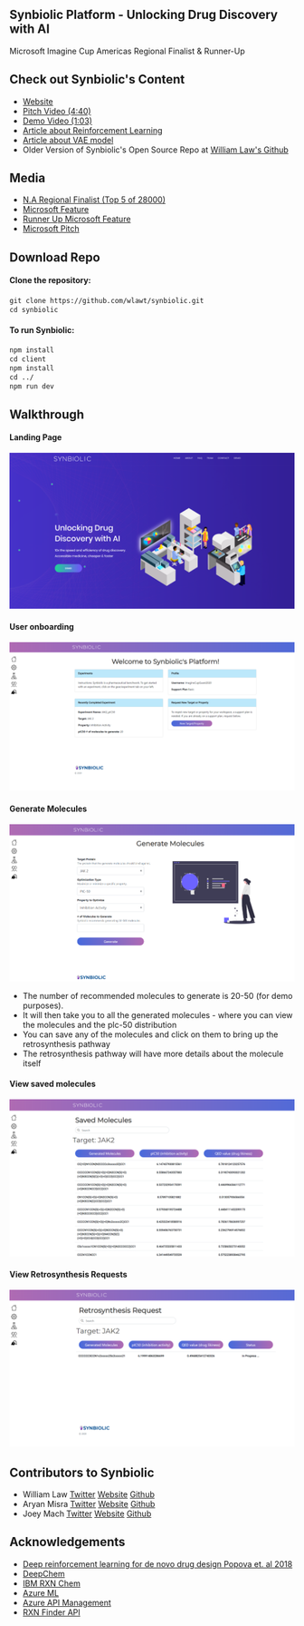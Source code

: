 ## Synbiolic Platform - Unlocking Drug Discovery with AI

Microsoft Imagine Cup Americas Regional Finalist & Runner-Up

## Check out Synbiolic's Content
- [Website](https://synbiolic.com/)
- [Pitch Video (4:40)](https://www.youtube.com/watch?v=vEfpFVIOYQY)
- [Demo Video (1:03)](https://www.youtube.com/watch?v=Kt6j1dJpIDA&feature=youtu.be)
- [Article about Reinforcement Learning](https://medium.com/datadriveninvestor/drug-design-made-fun-using-reinforcement-learning-212a4f867f33)
- [Article about VAE model](https://towardsdatascience.com/unlocking-drug-discovery-through-machine-learning-part-1-8b2a64333e07)
- Older Version of Synbiolic's Open Source Repo at [William Law's Github](https://github.com/wlawt/synbiolic)

## Media
- [N.A Regional Finalist (Top 5 of 28000)](https://blogs.microsoft.com/latinx/2020/03/26/rounding-up-this-years-microsoft-imagine-cup-introducing-the-10-americas-regional-finalist-teams/?_lrsc=80d7de8f-0168-4ffc-8e0e-912c0a0377d5)
- [Microsoft Feature](https://news.microsoft.com/en-ca/2020/03/30/team-synbiolic-from-canada-wins-runner-up-position-at-the-2020-microsoft-imagine-cup-americas-regional-finals/)
- [Runner Up Microsoft Feature](https://techcommunity.microsoft.com/t5/student-developer-blog/congratulations-to-our-2020-imagine-cup-americas-regional-final/ba-p/1264942)
- [Microsoft Pitch](https://www.youtube.com/watch?v=OUDGOfMDOi0)

## Download Repo

#### Clone the repository:

```
git clone https://github.com/wlawt/synbiolic.git
cd synbiolic
```

#### To run Synbiolic:

```
npm install
cd client
npm install
cd ../
npm run dev
```

## Walkthrough

#### Landing Page

![Landing page](https://github.com/joeym-09/synbiolic/blob/master/client/src/components/img/landing.png)

#### User onboarding

![User onboarding](https://github.com/joeym-09/synbiolic/blob/master/client/src/components/img/welcome.png)

#### Generate Molecules

![Generate Molecules](https://github.com/joeym-09/synbiolic/blob/master/client/src/components/img/generate.png)

- The number of recommended molecules to generate is 20-50 (for demo purposes).
- It will then take you to all the generated molecules - where you can view the molecules and the plc-50 distribution
- You can save any of the molecules and click on them to bring up the retrosynthesis pathway
- The retrosynthesis pathway will have more details about the molecule itself

#### View saved molecules

![Saved Molecules](https://github.com/joeym-09/synbiolic/blob/master/client/src/components/img/saved.png)

#### View Retrosynthesis Requests

![Retrosynthesis Requests](https://github.com/joeym-09/synbiolic/blob/master/client/src/components/img/retro.png)

## Contributors to Synbiolic

- William Law [Twitter](https://twitter.com/wlaw_) [Website](https://wlawt.com/) [Github](https://github.com/wlawt)
- Aryan Misra [Twitter](https://twitter.com/AryanMisra7) [Website](https://aryanmisra.com/) [Github](https://github.com/aryanmisra)
- Joey Mach [Twitter](https://twitter.com/joeymach_) [Website](http://joeymach.com/) [Github](https://github.com/joeym-09)

## Acknowledgements

- [Deep reinforcement learning for de novo drug design Popova et. al 2018](https://advances.sciencemag.org/content/4/7/eaap7885)
- [DeepChem](https://github.com/deepchem/deepchem)
- [IBM RXN Chem](https://rxn.res.ibm.com/rxn/sign-in)
- [Azure ML](https://azure.microsoft.com/en-ca/services/machine-learning/)
- [Azure API Management](https://azure.microsoft.com/en-us/services/api-management/)
- [RXN Finder API](http://hulab.rxnfinder.org/smi2img/)
